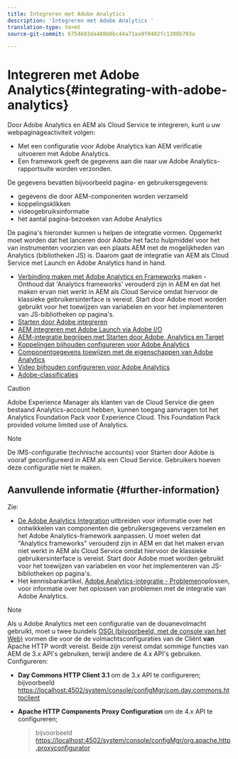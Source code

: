 ```yaml
---
title: Integreren met Adobe Analytics
description: 'Integreren met Adobe Analytics '
translation-type: tm+mt
source-git-commit: 6754693da488b0bc44a71aa9f0402fc1308b703a

---
```



# Integreren met Adobe Analytics{#integrating-with-adobe-analytics}

Door Adobe Analytics en AEM als Cloud Service te integreren, kunt u uw webpaginageactiviteit volgen:

* Met een configuratie voor Adobe Analytics kan AEM verificatie uitvoeren met Adobe Analytics.
* Een framework geeft de gegevens aan die naar uw Adobe Analytics-rapportsuite worden verzonden.

De gegevens bevatten bijvoorbeeld pagina- en gebruikersgegevens:

* gegevens die door AEM-componenten worden verzameld
* koppelingsklikken
* videogebruiksinformatie
* het aantal pagina-bezoeken van Adobe Analytics

De pagina&#39;s hieronder kunnen u helpen de integratie vormen. Opgemerkt moet worden dat het lanceren door Adobe het facto hulpmiddel voor het van instrumenten voorzien van een plaats AEM met de mogelijkheden van Analytics (bibliotheken JS) is. Daarom gaat de integratie van AEM als Cloud Service met Launch en Adobe Analytics hand in hand.

* [Verbinding maken met Adobe Analytics en Frameworks](https://docs.adobe.com/content/help/en/experience-manager-65/administering/integration/adobeanalytics-connect.html) maken - Onthoud dat &#39;Analytics frameworks&#39; verouderd zijn in AEM en dat het maken ervan niet werkt in AEM als Cloud Service omdat hiervoor de klassieke gebruikersinterface is vereist. Start door Adobe moet worden gebruikt voor het toewijzen van variabelen en voor het implementeren van JS-bibliotheken op pagina&#39;s.
* [Starten door Adobe integreren](https://docs.adobe.com/content/help/en/experience-manager-learn/sites/integrations/adobe-launch-integration-tutorial-understand.html)
* [AEM integreren met Adobe Launch via Adobe I/O](https://helpx.adobe.com/experience-manager/using/aem_launch_adobeio_integration.html)
* [AEM-integratie begrijpen met Starten door Adobe, Analytics en Target](https://helpx.adobe.com/experience-manager/kt/integration/using/aem-launch-integration-tutorial-understand.html)
* [Koppelingen bijhouden configureren voor Adobe Analytics](https://docs.adobe.com/content/help/en/experience-manager-65/administering/integration/adobeanalytics-link.html)
* [Componentgegevens toewijzen met de eigenschappen van Adobe Analytics](https://docs.adobe.com/content/help/en/experience-manager-65/administering/integration/adobeanalytics-mapping.html)
* [Video bijhouden configureren voor Adobe Analytics](https://docs.adobe.com/content/help/en/experience-manager-65/administering/integration/adobeanalytics-video.html)
* [Adobe-classificaties](https://docs.adobe.com/content/help/en/experience-manager-65/administering/integration/adobeanalytics-classifications.html)

>[!CAUTION]
>
>Adobe Experience Manager als klanten van de Cloud Service die geen bestaand Analytics-account hebben, kunnen toegang aanvragen tot het Analytics Foundation Pack voor Experience Cloud.  This Foundation Pack provided volume limited use of Analytics.

>[!NOTE]
>
>De IMS-configuratie (technische accounts) voor Starten door Adobe is vooraf geconfigureerd in AEM als een Cloud Service. Gebruikers hoeven deze configuratie niet te maken.

## Aanvullende informatie {#further-information}

Zie:

* [De Adobe Analytics Integration](https://docs.adobe.com/content/help/en/experience-manager-65/developing/extending-aem/extending-analytics/extending-analytics.html) uitbreiden voor informatie over het ontwikkelen van componenten die gebruikersgegevens verzamelen en het Adobe Analytics-framework aanpassen. U moet weten dat &quot;Analytics frameworks&quot; verouderd zijn in AEM en dat het maken ervan niet werkt in AEM als Cloud Service omdat hiervoor de klassieke gebruikersinterface is vereist. Start door Adobe moet worden gebruikt voor het toewijzen van variabelen en voor het implementeren van JS-bibliotheken op pagina&#39;s.
* Het kennisbankartikel, [Adobe Analytics-integratie - Problemen](https://helpx.adobe.com/experience-manager/kb/sitecatalystintegrationtroubleshooting.html)oplossen, voor informatie over het oplossen van problemen met de integratie van Adobe Analytics.

>[!NOTE]
>
>Als u Adobe Analytics met een configuratie van de douanevolmacht gebruikt, moet u twee bundels [OSGi (bijvoorbeeld, met de console van het Web)](https://docs.adobe.com/content/help/en/experience-manager-65/deploying/configuring/configuring-osgi.html) vormen die voor de de volmachtsconfiguraties van de Cliënt **van** Apache HTTP wordt vereist. Beide zijn vereist omdat sommige functies van AEM de 3.x API&#39;s gebruiken, terwijl andere de 4.x API&#39;s gebruiken. Configureren:
>
>* **Day Commons HTTP Client 3.1** om de 3.x API te configureren;
   >  bijvoorbeeld [https://localhost:4502/system/console/configMgr/com.day.commons.httpclient](https://localhost:4502/system/console/configMgr/com.day.commons.httpclient)
   >
   >
* **Apache HTTP Components Proxy Configuration** om de 4.x API te configureren;
   >  bijvoorbeeld [https://localhost:4502/system/console/configMgr/org.apache.http.proxyconfigurator](https://localhost:4502/system/console/configMgr/org.apache.http.proxyconfigurator)
>


